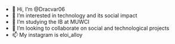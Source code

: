 - 👋 Hi, I’m @Dracvar06
- 👀 I’m interested in technology and its social impact
- 🌱 I’m studying the IB at MUWCI
- 💞️ I’m looking to collaborate on social and technological projects
- 📫 My instagram is eloi_alloy

<!---
Dracvar06/Dracvar06 is a ✨ special ✨ repository because its `README.md` (this file) appears on your GitHub profile.
You can click the Preview link to take a look at your changes.
--->
